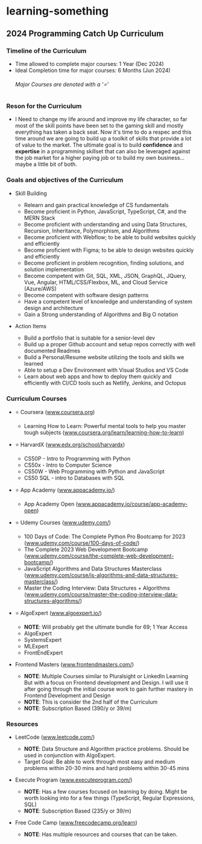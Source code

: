 # learning-something
<h2>2024 Programming Catch Up Curriculum</h2>

<h3>Timeline of the Curriculum</h3>

  - Time allowed to complete major courses: 1 Year (Dec 2024)
  - Ideal Completion time for major courses: 6 Months (Jun 2024)
    <h6>Major Courses are denoted with a '⭐'</h6>

<h3>Reson for the Curriculum</h3>

  - I Need to change my life around and improve my life character, so far most of the skill points have been set to the gaming skill and mostly everything has taken a back seat. Now it's time to do a respec and this time around we are going to build up a toolkit of skills that provide a lot of value to the market. The ultimate goal is to build <b>confidence</b> and <b>expertise</b> in a programming skillset that can also be leveraged against the job market for a higher paying job or to build my own business... maybe a little bit of both.

<h3>Goals and objectives of the Curriculum</h3>

  - Skill Building
    - Relearn and gain practical knowledge of CS fundamentals
    - Become proficient in Python, JavaScript, TypeScript, C#, and the MERN Stack
    - Become proficient with understanding and using Data Structures, Recursion, Inheritance, Polymorphism, and Algorithms
    - Become proficient with Webflow; to be able to build websites quickly and efficiently
    - Become proficient with Figma; to be able to design websites quickly and efficiently
    - Become proficient in problem recognition, finding solutions, and solution implementation
    - Become competent with Git, SQL, XML, JSON, GraphQL, JQuery, Vue, Angular, HTML/CSS/Flexbox, ML, and Cloud Service (Azure/AWS)
    - Become competent with software design patterns
    - Have a competent level of knowledge and understanding of system design and architecture
    - Gain a Strong understanding of Algorithms and Big O notation

  - Action Items
    - Build a portfolio that is suitable for a senior-level dev
    - Build up a proper Github account and setup repos correctly with well documented Readmes
    - Build a Personal/Resume website utilizing the tools and skills we learned
    - Able to setup a Dev Environment with Visual Studios and VS Code
    - Learn about web apps and how to deploy them quickly and efficiently with CI/CD tools such as Netlify, Jenkins, and Octopus

<h3>Curriculum Courses</h3>

  - ⭐ Coursera (www.coursera.org)
    - Learning How to Learn: Powerful mental tools to help you master tough subjects (www.coursera.org/learn/learning-how-to-learn)

  - ⭐ HarvardX (www.edx.org/school/harvardx)
    - CS50P - Intro to Programming with Python
    - CS50x - Intro to Computer Science 
    - CS50W - Web Programming with Python and JavaScript
    - CS50 SQL - intro to Databases with SQL

  - ⭐ App Academy (www.appacademy.io/)
    - App Academy Open (www.appacademy.io/course/app-academy-open)

  - ⭐ Udemy Courses (www.udemy.com/)
    - 100 Days of Code: The Complete Python Pro Bootcamp for 2023 (www.udemy.com/course/100-days-of-code/)
    - The Complete 2023 Web Development Bootcamp (www.udemy.com/course/the-complete-web-development-bootcamp/)
    - JavaScript Algorithms and Data Structures Masterclass (www.udemy.com/course/js-algorithms-and-data-structures-masterclass/)
    - Master the Coding Interview: Data Structures + Algorithms (www.udemy.com/course/master-the-coding-interview-data-structures-algorithms/)

  - ⭐ AlgoExpert (www.algoexpert.io/)
    - <b>NOTE</b>: Will probably get the ultimate bundle for 69; 1 Year Access
    - AlgoExpert
    - SystemsExpert
    - MLExpert
    - FrontEndExpert

  - Frontend Masters (www.frontendmasters.com/)
    - <b>NOTE</b>: Multiple Courses similar to Pluralsight or LinkedIn Learning But with a focus on Frontend development and Design. I will use it after going through the initial course work to gain further mastery in Frontend Development and Design
    - <b>NOTE</b>: This is consider the 2nd half of the Curriculum 
    - <b>NOTE</b>: Subscription Based (390/y or 39/m)
<h3>Resources</h3>

  - LeetCode (www.leetcode.com/)
    - <b>NOTE</b>: Data Structure and Algorithm practice problems. Should be used in conjunction with AlgoExpert.
    - Target Goal: Be able to work through most easy and medium problems within 20-30 mins and hard problems within 30-45 mins
  
  - Execute Program (www.executeprogram.com/)
    - <b>NOTE</b>: Has a few courses focused on learning by doing. Might be worth looking into for a few things (TypeScript, Regular Expressions, SQL)
    - <b>NOTE</b>: Subscription Based (235/y or 39/m)

  - Free Code Camp (www.freecodecamp.org/learn)
    - <b>NOTE</b>: Has multiple resources and courses that can be taken.


  
